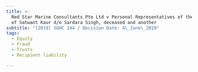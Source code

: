 ```yaml
---
title: >-
  Red Star Marine Consultants Pte Ltd v Personal Representatives of the Estate
  of Satwant Kaur d/o Sardara Singh, deceased and another
subtitle: "[2019] SGHC 144 / Decision Date: 4\_June\_2019"
tags:
  - Equity
  - Fraud
  - Trusts
  - Recipient liability

---
```

